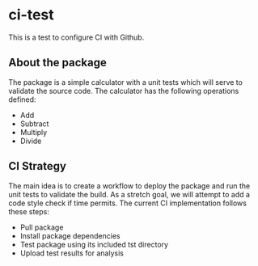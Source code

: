 # ci-test
This is a test to configure CI with Github.

## About the package
The package is a simple calculator with a unit tests which will serve to validate the source code.
The calculator has the following operations defined:
- Add
- Subtract
- Multiply
- Divide

## CI Strategy
The main idea is to create a workflow to deploy the package and run the unit tests to validate the build.
As a stretch goal, we will attempt to add a code style check if time permits.
The current CI implementation follows these steps:
- Pull package
- Install package dependencies
- Test package using its included tst directory
- Upload test results for analysis
